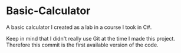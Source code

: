 # Basic-Calculator
A basic calculator I created as a lab in a course I took in C#.

Keep in mind that I didn't really use Git at the time I made this project. 
Therefore this commit is the first available version of the code.
